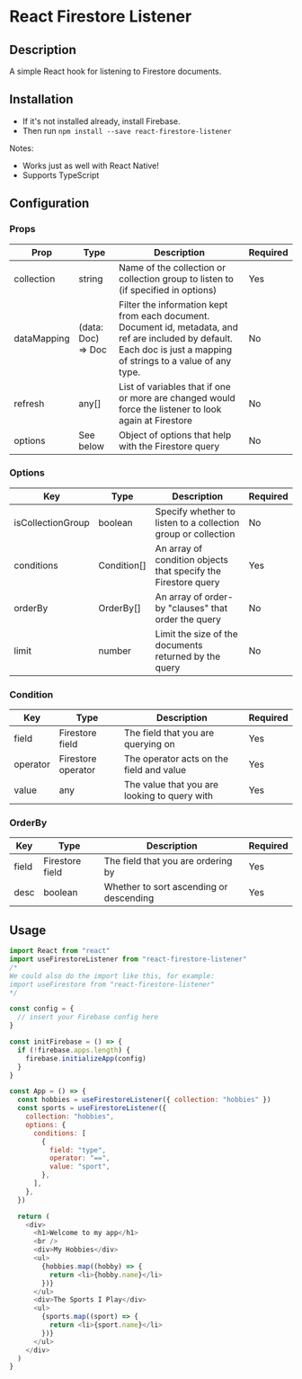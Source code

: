 # React Firestore Listener

## Description

A simple React hook for listening to Firestore documents.

## Installation

- If it's not installed already, install Firebase.
- Then run `npm install --save react-firestore-listener`

Notes:

- Works just as well with React Native!
- Supports TypeScript

## Configuration

### Props

| Prop        | Type               | Description                                                                                                                                                           | Required |
| ----------- | ------------------ | --------------------------------------------------------------------------------------------------------------------------------------------------------------------- | -------- |
| collection  | string             | Name of the collection or collection group to listen to (if specified in options)                                                                                     | Yes      |
| dataMapping | (data: Doc) => Doc | Filter the information kept from each document. Document id, metadata, and ref are included by default. Each doc is just a mapping of strings to a value of any type. | No       |
| refresh     | any[]              | List of variables that if one or more are changed would force the listener to look again at Firestore                                                                 | No       |
| options     | See below          | Object of options that help with the Firestore query                                                                                                                  | No       |

### Options

| Key               | Type        | Description                                                    | Required |
| ----------------- | ----------- | -------------------------------------------------------------- | -------- |
| isCollectionGroup | boolean     | Specify whether to listen to a collection group or collection  | No       |
| conditions        | Condition[] | An array of condition objects that specify the Firestore query | Yes      |
| orderBy           | OrderBy[]   | An array of order-by "clauses" that order the query            | No       |
| limit             | number      | Limit the size of the documents returned by the query          | No       |

### Condition

| Key      | Type               | Description                                  | Required |
| -------- | ------------------ | -------------------------------------------- | -------- |
| field    | Firestore field    | The field that you are querying on           | Yes      |
| operator | Firestore operator | The operator acts on the field and value     | Yes      |
| value    | any                | The value that you are looking to query with | Yes      |

### OrderBy

| Key   | Type            | Description                             | Required |
| ----- | --------------- | --------------------------------------- | -------- |
| field | Firestore field | The field that you are ordering by      | Yes      |
| desc  | boolean         | Whether to sort ascending or descending | Yes      |

## Usage

```javascript
import React from "react"
import useFirestoreListener from "react-firestore-listener"
/*
We could also do the import like this, for example:
import useFirestore from "react-firestore-listener"
*/

const config = {
  // insert your Firebase config here
}

const initFirebase = () => {
  if (!firebase.apps.length) {
    firebase.initializeApp(config)
  }
}

const App = () => {
  const hobbies = useFirestoreListener({ collection: "hobbies" })
  const sports = useFirestoreListener({
    collection: "hobbies",
    options: {
      conditions: [
        {
          field: "type",
          operator: "==",
          value: "sport",
        },
      ],
    },
  })

  return (
    <div>
      <h1>Welcome to my app</h1>
      <br />
      <div>My Hobbies</div>
      <ul>
        {hobbies.map((hobby) => {
          return <li>{hobby.name}</li>
        })}
      </ul>
      <div>The Sports I Play</div>
      <ul>
        {sports.map((sport) => {
          return <li>{sport.name}</li>
        })}
      </ul>
    </div>
  )
}
```
